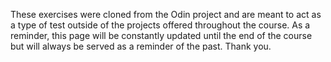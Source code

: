 These exercises were cloned from the Odin project and are meant to act as a type of test outside of the projects offered throughout the course. As a reminder, this page will be constantly updated until the end of the course but will always be served as a reminder of the past. Thank you.